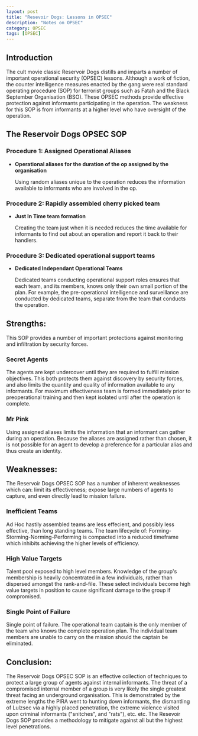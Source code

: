 ```yaml
---
layout: post
title: "Resevoir Dogs: Lessons in OPSEC"
description: "Notes on OPSEC"
category: OPSEC
tags: [OPSEC]
---
```


Introduction 
------------ 

The cult movie classic Reservoir Dogs distills and imparts a number of important
operational security (OPSEC) lessons. Although a work of fiction, the counter
intelligence measures enacted by the gang were real standard operating procedure
(SOP) for terrorist groups such as Fatah and the Black September Organisation
(BSO). These OPSEC methods provide effective protection against informants 
participating in the operation. The weakness for this SOP is from informants at
a higher level who have oversight of the operation.

The Reservoir Dogs OPSEC SOP
----------------------------

### Procedure 1: Assigned Operational Aliases ###
- **Operational aliases for the duration of the op assigned by the organisation**

	Using random aliases unique to the operation reduces the information 
	available to informants who are involved in the op.

### Procedure 2: Rapidly assembled cherry picked team ###
- **Just In Time team formation**

	Creating the team just when it is needed reduces the time available for 
	informants to find out about an operation and report it back to their 
	handlers. 

### Procedure 3: Dedicated operational support teams ###
- **Dedicated Independant Operational Teams**

	Dedicated teams conducting operational support roles ensures that each
	team, and its members, knows only their own small portion of the plan.
	For example, the pre-operational intelligence and surveillance are
	conducted by dedicated teams, separate from the team that conducts the
	operation.


Strengths:
----------

This SOP provides a number of important protections against monitoring and
infiltration by security forces.

### Secret Agents ###
The agents are kept undercover until they are required to fulfill mission
objectives. This both protects them against discovery by security forces, and
also limits the quantity and quality of information available to any
informants. For maximum effectiveness team is formed immediately prior to
preoperational training and then kept isolated until after the operation is
complete.

### Mr Pink ###
Using assigned aliases limits the information that an informant can gather
during an operation. Because the aliases are assigned rather than chosen, it
is not possible for an agent to develop a preference for a particular alias and
thus create an identity.


Weaknesses:
-----------

The Reservoir Dogs OPSEC SOP has a number of inherent weaknesses which can:
limit its effectiveness; expose large numbers of agents to capture, and even
directly lead to mission failure.
 

### Inefficient Teams ###

Ad Hoc hastily assembled teams are less effecient, and possibly less
effective, than long standing teams. The team lifecycle of:
Forming-Storming-Norming-Performing is compacted into a reduced timeframe
which inhibits achieving the higher levels of efficiency.

### High Value Targets ###

Talent pool exposed to high level members. Knowledge of the group's membership
is heavily concentrated in a few individuals, rather than dispersed amongst
the rank-and-file. These select individuals become high value targets in
position to cause significant damage to the group if compromised. 

### Single Point of Failure ###

Single point of failure. The operational team captain is the only member of
the team who knows the complete operation plan. The individual team members
are unable to carry on the mission should the captain be eliminated. 


Conclusion:
-----------

The Reservoir Dogs OPSEC SOP is an effective collection of techniques to protect
a large group of agents against internal informants. The threat of a compromised
internal member of a group is very likely the single greatest threat facing an
underground organisation. This is demonstrated by the extreme lengths the PIRA
went to hunting down informants, the dismantling of Lulzsec via a highly placed
penetration, the extreme violence visited upon criminal informants ("snitches",
and "rats"), etc. etc. The Resevoir Dogs SOP provides a methodology to mitigate
against all but the highest level penetrations.
